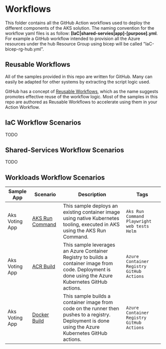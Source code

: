# Workflows

This folder contains all the GitHub Action workflows used to deploy the different components of the AKS solution. The naming convention for the workflow yaml files is as follow:
**[IaC|shared-servies|app]-[purpose].yml**.
For example a GitHub workflow intended to provision all the Azure resources under the hub Resource Group using bicep will be called "IaC-bicep-rg-hub.yml".

## Reusable Workflows

All of the samples provided in this repo are written for GitHub. Many can easily be adapted for other systems by extracting the script logic used.

GitHub has a concept of [Reusable Workflows](https://docs.github.com/en/actions/learn-github-actions/reusing-workflows), which as the name suggests promotes effective reuse of the workflow logic. Most of the samples in this repo are authored as Reusable Workflows to accelerate using them in your Action Workflow.

## IaC Workflow Scenarios
TODO
## Shared-Services Workflow Scenarios
TODO
## Workloads Workflow Scenarios

Sample App | Scenario | Description | Tags
---------- | -------- | ----------- | ----
Aks Voting App | [AKS Run Command](docs/app-azurevote-helmruncmd.md) | This sample deploys an existing container image using native Kubernetes tooling, executed in AKS using the AKS Run Command. | `Aks Run Command` `Playwright web tests` `Helm`
Aks Voting App | [ACR Build](docs/app-azurevote-acrbuild.md) | This sample leverages an Azure Container Registry to builds a container image from code. Deployment is done using the Azure Kubernetes GitHub actions. | `Azure Container Registry` `GitHub Actions`
Aks Voting App | [Docker Build](docs/app-azurevote-dockerbuildpush.md) | This sample builds a container image from code on the runner then pushes to a registry. Deployment is done using the Azure Kubernetes GitHub actions. | `Azure Container Registry` `GitHub Actions`
